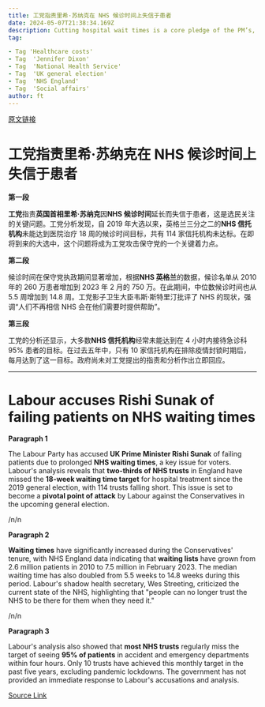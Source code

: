 ```yaml
---
title: 工党指责里希·苏纳克在 NHS 候诊时间上失信于患者
date: 2024-05-07T21:38:34.169Z
description: Cutting hospital wait times is a core pledge of the PM’s, but opposition says two-thirds of trusts have not met target
tag: 

- Tag 'Healthcare costs'
- Tag  'Jennifer Dixon'
- Tag  'National Health Service'
- Tag  'UK general election'
- Tag  'NHS England'
- Tag  'Social affairs'
author: ft
---
```


[原文链接](https://ft.com/content/95d34766-cddd-4a69-b897-2d631fa6c2d9)

# 工党指责里希·苏纳克在 NHS 候诊时间上失信于患者 

**第一段** 

**工党**指责**英国首相里希·苏纳克**因**NHS 候诊时间**延长而失信于患者，这是选民关注的关键问题。工党分析发现，自 2019 年大选以来，英格兰三分之二的**NHS 信托机构**未能达到医院治疗 18 周的候诊时间目标，共有 114 家信托机构未达标。在即将到来的大选中，这个问题将成为工党攻击保守党的一个关键着力点。 

**第二段** 

候诊时间在保守党执政期间显著增加，根据**NHS 英格兰**的数据，候诊名单从 2010 年的 260 万患者增加到 2023 年 2 月的 750 万。在此期间，中位数候诊时间也从 5.5 周增加到 14.8 周。工党影子卫生大臣韦斯·斯特里汀批评了 NHS 的现状，强调“人们不再相信 NHS 会在他们需要时提供帮助”。 

**第三段** 

工党的分析还显示，大多数**NHS 信托机构**经常未能达到在 4 小时内接待急诊科 95% 患者的目标。在过去五年中，只有 10 家信托机构在排除疫情封锁时期后，每月达到了这一目标。政府尚未对工党提出的指责和分析作出立即回应。

---

# Labour accuses Rishi Sunak of failing patients on NHS waiting times 

**Paragraph 1** 

The Labour Party has accused **UK Prime Minister Rishi Sunak** of failing patients due to prolonged **NHS waiting times**, a key issue for voters. Labour's analysis reveals that **two-thirds of NHS trusts** in England have missed the **18-week waiting time target** for hospital treatment since the 2019 general election, with 114 trusts falling short. This issue is set to become a **pivotal point of attack** by Labour against the Conservatives in the upcoming general election. 

/n/n

**Paragraph 2** 

**Waiting times** have significantly increased during the Conservatives' tenure, with NHS England data indicating that **waiting lists** have grown from 2.6 million patients in 2010 to 7.5 million in February 2023. The median waiting time has also doubled from 5.5 weeks to 14.8 weeks during this period. Labour's shadow health secretary, Wes Streeting, criticized the current state of the NHS, highlighting that "people can no longer trust the NHS to be there for them when they need it." 

/n/n

**Paragraph 3** 

Labour's analysis also showed that **most NHS trusts** regularly miss the target of seeing **95% of patients** in accident and emergency departments within four hours. Only 10 trusts have achieved this monthly target in the past five years, excluding pandemic lockdowns. The government has not provided an immediate response to Labour's accusations and analysis.

[Source Link](https://ft.com/content/95d34766-cddd-4a69-b897-2d631fa6c2d9)

